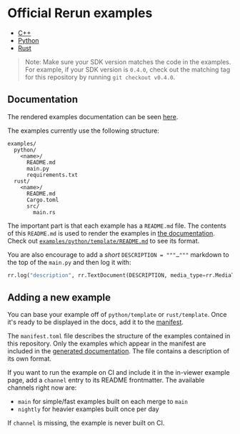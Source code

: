 # Official Rerun examples

* [C++](cpp)
* [Python](python)
* [Rust](rust)

> Note: Make sure your SDK version matches the code in the examples.
For example, if your SDK version is `0.4.0`, check out the matching tag
for this repository by running `git checkout v0.4.0`.

## Documentation

The rendered examples documentation can be seen [here](https://rerun.io/examples).

The examples currently use the following structure:
```
examples/
  python/
    <name>/
      README.md
      main.py
      requirements.txt
  rust/
    <name>/
      README.md
      Cargo.toml
      src/
        main.rs
```

The important part is that each example has a `README.md` file. The contents of this `README.md` is used to render the examples in [the documentation](https://rerun.io/examples).
Check out [`examples/python/template/README.md`](python/template/README.md) to see its format.

You are also encourage to add a _short_ `DESCRIPTION = """…"""` markdown to the top of the `main.py` and then log it with:
```py
rr.log("description", rr.TextDocument(DESCRIPTION, media_type=rr.MediaType.MARKDOWN), timeless=True)
```

## Adding a new example

You can base your example off of `python/template` or `rust/template`.
Once it's ready to be displayed in the docs, add it to the [manifest](./manifest.toml).

The `manifest.toml` file describes the structure of the examples contained in this repository. Only the examples which appear in the manifest are included in the [generated documentation](https://rerun.io/examples). The file contains a description of its own format.

If you want to run the example on CI and include it in the in-viewer example page,
add a `channel` entry to its README frontmatter. The available channels right now are:
- `main` for simple/fast examples built on each merge to `main`
- `nightly` for heavier examples built once per day

If `channel` is missing, the example is never built on CI.
